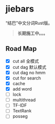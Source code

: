 jiebars
======

“结巴”中文分词Rust版。

> **长期施工中。。。**

## Road Map

- [x] cut all 全模式
- [x] cut dag 默认模式
- [x] cut dag no hmm
- [x] cut for search
- [x] cache
- [x] add word
- [ ] lock
- [ ] multithread
- [ ] TF-IDF
- [ ] TextRank
- [ ] posseg
